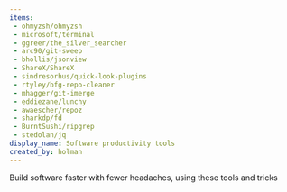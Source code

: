 ```yaml
---
items:
 - ohmyzsh/ohmyzsh
 - microsoft/terminal
 - ggreer/the_silver_searcher
 - arc90/git-sweep
 - bhollis/jsonview
 - ShareX/ShareX
 - sindresorhus/quick-look-plugins
 - rtyley/bfg-repo-cleaner
 - mhagger/git-imerge
 - eddiezane/lunchy
 - awaescher/repoz
 - sharkdp/fd
 - BurntSushi/ripgrep
 - stedolan/jq
display_name: Software productivity tools
created_by: holman
---
```

Build software faster with fewer headaches, using these tools and tricks
